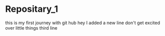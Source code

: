 # Repositary_1
this is my first journey with git hub
hey I added a new line
don't get excited over little things
third line
